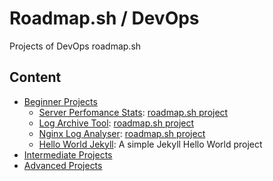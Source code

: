 # Roadmap.sh / DevOps
Projects of DevOps roadmap.sh

## Content

- [Beginner Projects](https://github.com/dottox/roadmap.sh-devops/tree/main/beginner-projects)
  - [Server Perfomance Stats](https://github.com/dottox/roadmap.sh-devops/tree/main/beginner-projects/server-performance-stats): [roadmap.sh project](https://roadmap.sh/projects/server-stats)
  - [Log Archive Tool](https://github.com/dottox/roadmap.sh-devops/tree/main/beginner-projects/log-archive-tool): [roadmap.sh project](https://roadmap.sh/projects/log-archive-tool)
  - [Nginx Log Analyser](https://github.com/dottox/roadmap.sh-devops/tree/main/beginner-projects/nginx-log-analyser): [roadmap.sh project](https://roadmap.sh/projects/nginx-log-analyser)
  - [Hello World Jekyll](https://github.com/dottox/roadmap.sh-devops/tree/main/beginner-projects/hello-world-jekyll): A simple Jekyll Hello World project
- [Intermediate Projects](https://github.com/dottox/roadmap.sh-devops/tree/main/intermediate-projects)
- [Advanced Projects](https://github.com/dottox/roadmap.sh-devops/tree/main/advanced-projects)

